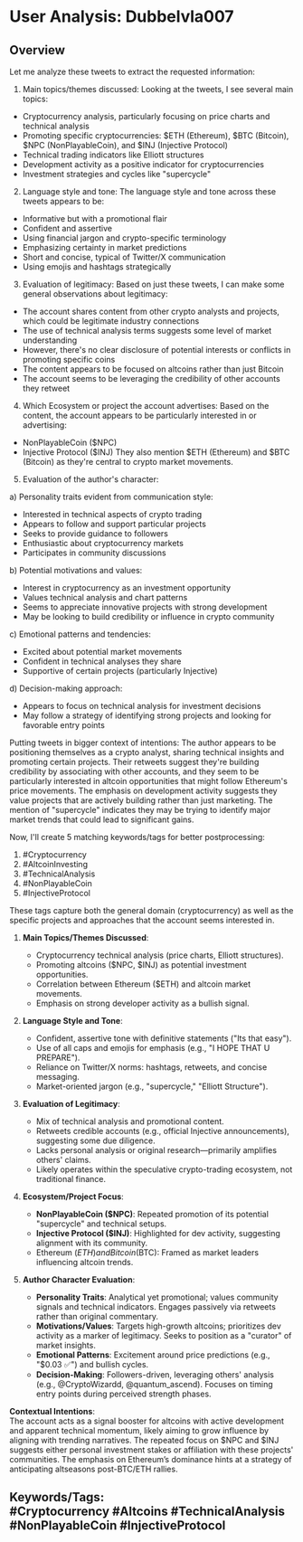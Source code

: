 # User Analysis: Dubbelvla007

## Overview

<think>
Let me analyze these tweets to extract the requested information:

1. Main topics/themes discussed:
Looking at the tweets, I see several main topics:
- Cryptocurrency analysis, particularly focusing on price charts and technical analysis
- Promoting specific cryptocurrencies: $ETH (Ethereum), $BTC (Bitcoin), $NPC (NonPlayableCoin), and $INJ (Injective Protocol)
- Technical trading indicators like Elliott structures
- Development activity as a positive indicator for cryptocurrencies
- Investment strategies and cycles like "supercycle"

2. Language style and tone:
The language style and tone across these tweets appears to be:
- Informative but with a promotional flair
- Confident and assertive
- Using financial jargon and crypto-specific terminology
- Emphasizing certainty in market predictions
- Short and concise, typical of Twitter/X communication
- Using emojis and hashtags strategically

3. Evaluation of legitimacy:
Based on just these tweets, I can make some general observations about legitimacy:
- The account shares content from other crypto analysts and projects, which could be legitimate industry connections
- The use of technical analysis terms suggests some level of market understanding
- However, there's no clear disclosure of potential interests or conflicts in promoting specific coins
- The content appears to be focused on altcoins rather than just Bitcoin
- The account seems to be leveraging the credibility of other accounts they retweet

4. Which Ecosystem or project the account advertises:
Based on the content, the account appears to be particularly interested in or advertising:
- NonPlayableCoin ($NPC)
- Injective Protocol ($INJ)
They also mention $ETH (Ethereum) and $BTC (Bitcoin) as they're central to crypto market movements.

5. Evaluation of the author's character:

a) Personality traits evident from communication style:
- Interested in technical aspects of crypto trading
- Appears to follow and support particular projects
- Seeks to provide guidance to followers
- Enthusiastic about cryptocurrency markets
- Participates in community discussions

b) Potential motivations and values:
- Interest in cryptocurrency as an investment opportunity
- Values technical analysis and chart patterns
- Seems to appreciate innovative projects with strong development
- May be looking to build credibility or influence in crypto community

c) Emotional patterns and tendencies:
- Excited about potential market movements
- Confident in technical analyses they share
- Supportive of certain projects (particularly Injective)

d) Decision-making approach:
- Appears to focus on technical analysis for investment decisions
- May follow a strategy of identifying strong projects and looking for favorable entry points

Putting tweets in bigger context of intentions:
The author appears to be positioning themselves as a crypto analyst, sharing technical insights and promoting certain projects. Their retweets suggest they're building credibility by associating with other accounts, and they seem to be particularly interested in altcoin opportunities that might follow Ethereum's price movements. The emphasis on development activity suggests they value projects that are actively building rather than just marketing. The mention of "supercycle" indicates they may be trying to identify major market trends that could lead to significant gains.

Now, I'll create 5 matching keywords/tags for better postprocessing:
1. #Cryptocurrency
2. #AltcoinInvesting
3. #TechnicalAnalysis
4. #NonPlayableCoin
5. #InjectiveProtocol

These tags capture both the general domain (cryptocurrency) as well as the specific projects and approaches that the account seems interested in.
</think>

1. **Main Topics/Themes Discussed**:
   - Cryptocurrency technical analysis (price charts, Elliott structures).
   - Promoting altcoins ($NPC, $INJ) as potential investment opportunities.
   - Correlation between Ethereum ($ETH) and altcoin market movements.
   - Emphasis on strong developer activity as a bullish signal.

2. **Language Style and Tone**:
   - Confident, assertive tone with definitive statements ("Its that easy").
   - Use of all caps and emojis for emphasis (e.g., "I HOPE THAT U PREPARE").
   - Reliance on Twitter/X norms: hashtags, retweets, and concise messaging.
   - Market-oriented jargon (e.g., "supercycle," "Elliott Structure").

3. **Evaluation of Legitimacy**:
   - Mix of technical analysis and promotional content.
   - Retweets credible accounts (e.g., official Injective announcements), suggesting some due diligence.
   - Lacks personal analysis or original research—primarily amplifies others' claims.
   - Likely operates within the speculative crypto-trading ecosystem, not traditional finance.

4. **Ecosystem/Project Focus**:
   - **NonPlayableCoin ($NPC)**: Repeated promotion of its potential "supercycle" and technical setups.
   - **Injective Protocol ($INJ)**: Highlighted for dev activity, suggesting alignment with its community.
   - Ethereum ($ETH) and Bitcoin ($BTC): Framed as market leaders influencing altcoin trends.

5. **Author Character Evaluation**:
   - **Personality Traits**: Analytical yet promotional; values community signals and technical indicators. Engages passively via retweets rather than original commentary.
   - **Motivations/Values**: Targets high-growth altcoins; prioritizes dev activity as a marker of legitimacy. Seeks to position as a "curator" of market insights.
   - **Emotional Patterns**: Excitement around price predictions (e.g., "$0.03 ✅") and bullish cycles.
   - **Decision-Making**: Followers-driven, leveraging others' analysis (e.g., @CryptoWizardd, @quantum_ascend). Focuses on timing entry points during perceived strength phases.

**Contextual Intentions**:  
The account acts as a signal booster for altcoins with active development and apparent technical momentum, likely aiming to grow influence by aligning with trending narratives. The repeated focus on $NPC and $INJ suggests either personal investment stakes or affiliation with these projects' communities. The emphasis on Ethereum’s dominance hints at a strategy of anticipating altseasons post-BTC/ETH rallies.

**Keywords/Tags**:  
#Cryptocurrency #Altcoins #TechnicalAnalysis #NonPlayableCoin #InjectiveProtocol
---
